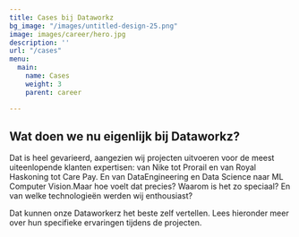 ```yaml
---
title: Cases bij Dataworkz
bg_image: "/images/untitled-design-25.png"
image: images/career/hero.jpg
description: ''
url: "/cases"
menu:
  main:
    name: Cases
    weight: 3
    parent: career

---
```

## Wat doen we nu eigenlijk bij Dataworkz?

Dat is heel gevarieerd, aangezien wij projecten uitvoeren voor de meest uiteenlopende klanten expertisen: van Nike tot Prorail en van Royal Haskoning tot Care Pay. En van DataEngineering en Data Science naar ML Computer Vision.Maar hoe voelt dat precies? Waarom is het zo speciaal? En van welke technologieën werden wij enthousiast?

Dat kunnen onze Dataworkerz het beste zelf vertellen. Lees hieronder meer over hun specifieke ervaringen tijdens de projecten.